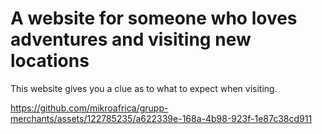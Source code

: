 # A website for someone who loves adventures and visiting new locations

This website gives you a clue as to what to expect when visiting.


https://github.com/mikroafrica/grupp-merchants/assets/122785235/a622339e-168a-4b98-923f-1e87c38cd911

